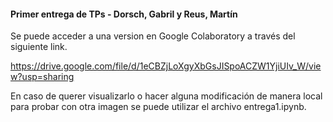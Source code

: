 #### Primer entrega de TPs - Dorsch, Gabril y Reus, Martín

Se puede acceder a una version en Google Colaboratory a través del siguiente link.

https://drive.google.com/file/d/1eCBZjLoXgyXbGsJISpoACZW1YjiUIv_W/view?usp=sharing

En caso de querer visualizarlo o hacer alguna modificación de manera local para probar con otra imagen se puede utilizar el archivo entrega1.ipynb.

